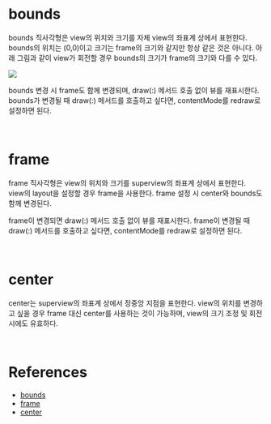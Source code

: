 # bounds

bounds 직사각형은 view의 위치와 크기를 자체 view의 좌표계 상에서 표현한다. bounds의 위치는 (0,0)이고 크기는 frame의 크기와 같지만 항상 같은 것은 아니다. 아래 그림과 같이 view가 회전할 경우 bounds의 크기가 frame의 크기와 다를 수 있다.

![](https://i.imgur.com/XiZx1lG.png)

bounds 변경 시 frame도 함께 변경되며, draw(:) 메서드 호출 없이 뷰를 재표시한다. bounds가 변경될 때 draw(:) 메서드를 호출하고 싶다면, contentMode를 redraw로 설정하면 된다.

<br>

# frame

frame 직사각형은 view의 위치와 크기를 superview의 좌표계 상에서 표현한다. view의 layout을 설정할 경우 frame을 사용한다. frame 설정 시 center와 bounds도 함께 변경된다.

frame이 변경되면 draw(:) 메서드 호출 없이 뷰를 재표시한다. frame이 변경될 때 draw(:) 메서드를 호출하고 싶다면, contentMode를 redraw로 설정하면 된다.

<br>

# center

center는 superview의 좌표계 상에서 정중앙 지점을 표현한다. view의 위치를 변경하고 싶을 경우 frame 대신 center를 사용하는 것이 가능하며, view의 크기 조정 및 회전 시에도 유효하다.

<br>

# References

- [bounds](https://developer.apple.com/documentation/uikit/uiview/1622580-bounds)
- [frame](https://developer.apple.com/documentation/uikit/uiview/1622621-frame)
- [center](https://developer.apple.com/documentation/uikit/uiview/1622627-center)
